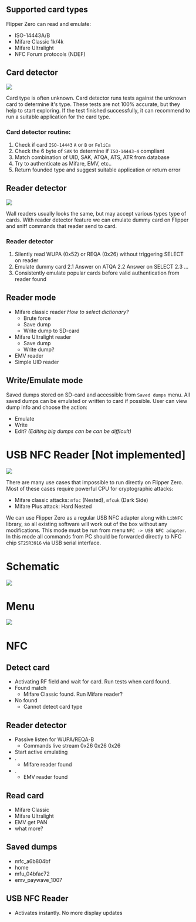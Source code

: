 ## Supported card types

Flipper Zero can read and emulate: 

* ISO-14443A/B
* Mifare Classic 1k/4k
* Mifare Ultralight
* NFC Forum protocols (NDEF)


## Card detector

![](./../../wiki_static/applications/NFC/nfc-card-detector.png)

Card type is often unknown. Card detector runs tests against the unknown card to determine it's type. These tests are not 100% accurate, but they help to start exploring. If the test finished successfully, it can recommend to run a suitable application for the card type.

### Card detector routine:

1. Check if card `ISO-14443` `A` or `B` or `FeliCa`
2. Check the 6 byte of `SAK` to determine if `ISO-14443-4` compliant
3. Match combination of UID, SAK, ATQA, ATS, ATR from database
4. Try to authenticate as Mifare, EMV, etc..
5. Return founded type and suggest suitable application or return error

## Reader detector

![](./../../wiki_static/applications/NFC/nfc-wall-reader.png)

Wall readers usually looks the same, but may accept various types type of cards. With reader detector feature we can emulate dummy card on Flipper and sniff commands that reader send to card.  


### Reader detector

1. Silently read WUPA (0x52) or REQA (0x26) without triggering SELECT on reader
2. Emulate dummy card
    2.1 Answer on ATQA
    2.2 Answer on SELECT 
    2.3 ...
3. Consistently emulate popular cards before valid authentication from reader found 

## Reader mode

* Mifare classic reader  _How to select dictionary?_
  * Brute force
  * Save dump
  * Write dump to SD-card
* Mifare Ultralight reader
  * Save dump
  * Write dump?
* EMV reader
* Simple UID reader

## Write/Emulate mode

Saved dumps stored on SD-card and accessible from `Saved dumps` menu. All saved dumps can be emulated or written to card if possible. User can view dump info and choose the action: 

* Emulate
* Write
* Edit? _(Editing big dumps can be can be difficult)_ 

# USB NFC Reader [Not implemented]
![](./../../wiki_static/applications/NFC/usb-nfc-reader.png)

There are many use cases that impossible to run directly on Flipper Zero. Most of these cases require powerful CPU for cryptographic attacks:  

- Mifare classic attacks: `mfoc` (Nested), `mfcuk` (Dark Side)
- Mifare Plus attack: Hard Nested

We can use Flipper Zero as a regular USB NFC adapter along with `LibNFC` library, so all existing software will work out of the box without any modifications. This mode must be run from menu `NFC -> USB NFC adapter`. In this mode all commands from PC should be forwarded directly to NFC chip `ST25R3916` via USB serial interface. 

# Schematic

![](./../../wiki_static/applications/NFC/ST25R3916-schematic.png)


# Menu
![](./../../wiki_static/applications/NFC/nfc-ui.png)

<!--- Menu structure -->
# NFC

## Detect card

- Activating RF field and wait for card. 
Run tests when card found.
- Found match
  - Mifare Classic found.
Run Mifare reader? 
- No found
  - Cannot detect card type  

## Reader detector

- Passive listen for WUPA/REQA-B
  - Commands live stream 
    0x26
    0x26
    0x26
- Start active emulating 
- .
  - Mifare reader found
- .
  - EMV reader found

## Read card

- Mifare Classic
- Mifare Ultralight
- EMV get PAN
- what more?

## Saved dumps

- mfc_a6b804bf
- home
- mfu_04bfac72
- emv_paywave_1007

## USB NFC Reader

- Activates instantly.
No more display updates
<!--- Menu structure end -->
